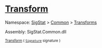 # [Transform](./Multiply-100663629.md)

Namespace: [SigStat]() > [Common](./../../README.md) > [Transforms](./../README.md)

Assembly: SigStat.Common.dll

<sub>[Transform](./Multiply-100663629.md) ( [`Signature`](./../../Signature.md) signature )         </sub>
